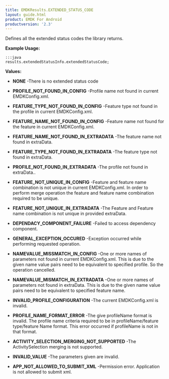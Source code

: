 ```yaml
---
title: EMDKResults.EXTENDED_STATUS_CODE
layout: guide.html
product: EMDK For Android
productversion: '2.3'
---
```


Defines all the extended status codes the library returns.

 

**Example Usage:**
	
	:::java	
	results.extendedStatusInfo.extendedStatusCode;


**Values:**

* **NONE** -There is no extended status code

* **PROFILE_NOT_FOUND_IN_CONFIG** -Profile name not found in current EMDKConfig.xml.

* **FEATURE_TYPE_NOT_FOUND_IN_CONFIG** -Feature type not found in the profile in current EMDKConfig.xml.

* **FEATURE_NAME_NOT_FOUND_IN_CONFIG** -Feature name not found for the feature in current EMDKConfig.xml.

* **FEATURE_NAME_NOT_FOUND_IN_EXTRADATA** -The feature name not found in extraData.

* **FEATURE_TYPE_NOT_FOUND_IN_EXTRADATA** -The feature type not found in extraData.

* **PROFILE_NOT_FOUND_IN_EXTRADATA** -The profile not found in extraData..

* **FEATURE_NOT_UNIQUE_IN_CONFIG** -Feature and feature name combination is not unique in current EMDKConfig.xml.
 In order to perform merge operation the feature and feature name combination required
 to be unique.

* **FEATURE_NOT_UNIQUE_IN_EXTRADATA** -The Feature and Feature name combination is not unique in provided
extraData.

* **DEPENDACY_COMPONENT_FAILURE** -Failed to access dependency component.

* **GENERAL_EXCEPTION_OCCURED** -Exception occurred while performing requested operation.

* **NAMEVALUE_MISSMATCH_IN_CONFIG** -One or more names of parameters not found in current EMDKConfig.xml. This is due to the given name value pairs need to be equivalent to specified profile. So the operation cancelled.

* **NAMEVALUE_MISMATCH_IN_EXTRADATA** -One or more names of parameters not found in extraData. This is due to the given name value pairs need to be equivalent to specified feature name.

* **INVALID_PROFILE_CONFIGURATION** -The current EMDKConfig.xml is invalid.

* **PROFILE_NAME_FORMAT_ERROR** -The give profileName format is invalid. The profile name criteria required
to be in profileName/feature type/feature Name format. This error occurred if
profileName is not in that format.

* **ACTIVITY_SELECTION_MERGING_NOT_SUPPORTED** -The ActivitySelection merging is not supported.

* **INVALID_VALUE** -The parameters given are invalid.

* **APP_NOT_ALLOWED_TO_SUBMIT_XML** -Permission error. Application is not allowed to submit xml.










